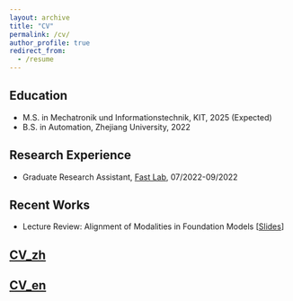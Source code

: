 ```yaml
---
layout: archive
title: "CV"
permalink: /cv/
author_profile: true
redirect_from:
  - /resume
---
```


## Education
* M.S. in Mechatronik und Informationstechnik, KIT, 2025 (Expected)
* B.S. in Automation, Zhejiang University, 2022

## Research Experience
* Graduate Research Assistant, [Fast Lab](http://zju-fast.com/), 07/2022-09/2022
  
## Recent Works
* Lecture Review: Alignment of Modalities in Foundation Models [[Slides](https://github.com/githuber1218/githuber1218.github.io/blob/master/files/MM_alignment_final.pdf)]

## [CV_zh](https://github.com/githuber1218/githuber1218.github.io/blob/master/_pages/CV_zh_Feb25.pdf)
## [CV_en](https://github.com/githuber1218/githuber1218.github.io/blob/master/_pages/CV_EN_Feb25.pdf)
